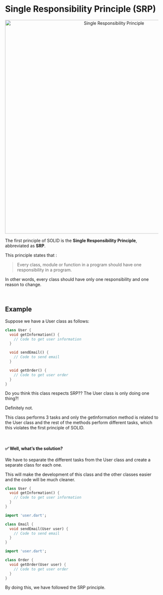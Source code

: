 # Single Responsibility Principle (SRP)

<p align="center">
  <img src="https://user-images.githubusercontent.com/69586214/229285878-5024134a-9b3e-4fa7-a03a-a8721f291c32.png" alt="Single Responsibility Principle" width="700">
  <br>
</p>

The first principle of SOLID is the **Single Responsibility Principle**, abbreviated as **SRP**.

This principle states that :

> Every class, module or function in a program should have one responsibility in a program.

In other words, every class should have only one responsibility and one reason to change.


<br>


## Example

Suppose we have a User class as follows:

```dart
class User {
  void getInformation() {
    // Code to get user information
  }

  void sendEmail() {
    // Code to send email
  }

  void getOrder() {
    // Code to get user order
  }
}

```

Do you think this class respects SRP?? The User class is only doing one thing?!

Definitely not.

This class performs 3 tasks and only the getInformation method is related to the User class and the rest of the methods perform different tasks, which this violates the first principle of SOLID.

<br>

#### ✅ Well, what’s the solution?

We have to separate the different tasks from the User class and create a separate class for each one.

This will make the development of this class and the other classes easier and the code will be much cleaner.

```dart
class User {
  void getInformation() {
    // Code to get user information
  }
}
```

```dart
import 'user.dart';

class Email {
  void sendEmail(User user) {
    // Code to send email
  }
}
```

```dart
import 'user.dart';

class Order {
  void getOrder(User user) {
    // Code to get user order
  }
}
```

By doing this, we have followed the SRP principle.
